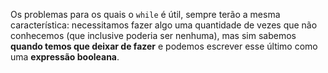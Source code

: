 Os problemas para os quais o `while` é útil, sempre terão a mesma característica: necessitamos fazer algo uma quantidade de vezes que não conhecemos (que inclusive poderia ser nenhuma), mas sim sabemos **quando temos que deixar de fazer** e podemos escrever esse último como uma **expressão booleana**.
 
